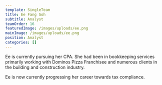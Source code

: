 ```yaml
---
template: SingleTeam
title: Ee Fang Goh
subtitle: Analyst
teamOrder: 16
featuredImage: /images/uploads/ee.png
mainImage: /images/uploads/ee.png
position: Analyst
categories: []
---
```


Ee is currently pursuing her CPA. She had been in bookkeeping services primarily working with Dominos Pizza Franchisee and numerous clients in the building and construction industry.

Ee is now currently progressing her career towards tax compliance.
